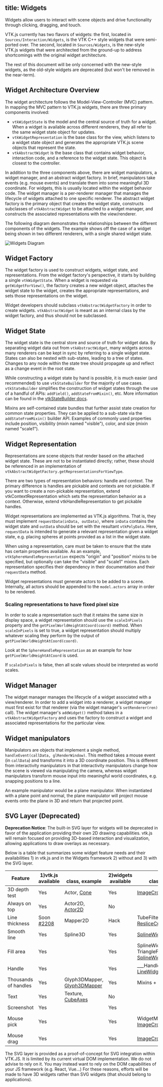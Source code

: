 title: Widgets
---

Widgets allow users to interact with scene objects and drive functionality
through clicking, dragging, and touch.

VTK.js currently has two flavors of widgets: the first, located in
`Sources/Interaction/Widgets`, is the VTK C++ style widgets that were
semi-ported over. The second, located in `Sources/Widgets`, is the new-style
VTK.js widgets that were architected from the ground-up to address shortcomings
with the original widget architecture.

The rest of this document will be only concerned with the new-style widgets, as
the old-style widgets are deprecated (but won't be removed in the near-term).

## Widget Architecture Overview

The widget architecture follows the Model-View-Controller (MVC) pattern. In
mapping the MVC pattern to VTK.js widgets, there are three primary components
involved:
- `vtkWidgetState` is the model and the central source of truth for a widget.
  When a widget is available across different renderers, they all refer to the
  same widget state object for updates.
- `vtkWidgetRepresentation` is the base class for the view, which listens to a
  widget state object and generates the appropriate VTK.js scene objects that
  represent the state.
- `vtkAbstractWidget` is the base class that contains widget behavior,
  interaction code, and a reference to the widget state. This object is closest
  to the controller.

In addition to the three components above, there are widget manipulators, a
widget manager, and an abstract widget factory. In brief, manipulators take
events (e.g. mouse events) and translate them into some meaningful 3D
coordinate. For widgets, this is usually located within the widget behavior
code. The widget manager is a per-renderer manager that manages the lifecycle
of widgets attached to one specific renderer. The abstract widget factory is
the primary object that creates the widget state, constructs subclasses of
`vtkAbstractWidget` to be attached to a widget manager, and constructs the
associated representations with the view/renderer.

The following diagram demonstrates the relationships between the different
components of the widgets. The example shows off the case of a widget being
shown in two different renderers, with a single shared widget state.

![Widgets Diagram][WidgetsDiagram]

## Widget Factory

The widget factory is used to construct widgets, widget state, and
representations. From the widget factory's perspective, it starts by building a
single `vtkWidgetState`. When a widget is requested via `getWidgetForView()`,
the factory creates a new widget object, attaches the widget state to the
widget, creates the appropriate representations, and sets those representations
on the widget.

Widget developers should subclass `vtkAbstractWidgetFactory` in order to create
widgets. `vtkAbstractWidget` is meant as an internal class by the widget
factory, and thus should not be subclassed.

## Widget State

The widget state is the central store and source of truth for widget data. By
separating widget data out from `vtkAbstractWidget`, many widgets across many
renderers can be kept in sync by referring to a single widget state. States can
also be nested with sub-states, leading to a tree of states. Changes to any
node within the state tree should propagate up and reflect as a change event in
the root state.

While constructing a widget state by hand is possible, it is much easier (and
recommended) to use `vtkStateBuilder` for the majority of use cases.
`vtkStateBuilder` simplifies the construction of widget states through the use
of a handful of APIs: `addField()`, `addStateFromMixin()`, etc. More
information can be found in the [vtkStateBuilder docs](../api/Widgets_Core_StateBuilder.html).

Mixins are self-contained state bundles that further assist state creation for
common state properties. They can be applied to a sub-state via the
`addStateFromMixin()` builder API. Examples of commonly used properties include
position, visibility (mixin named "visible"), color, and size (mixin named
"scale1").

## Widget Representation

Representations are scene objects that render based on the attached widget
state. These are not to be instantiated directly; rather, these should be
referenced in an implementation of
`vtkAbstractWidgetFactory.getRepresentationsForViewType`.

There are two types of representation behaviors: handle and context. The
primary difference is handles are pickable and contexts are not pickable. If
you want to create a non-pickable representation, extend
vtkContextRepresentation which sets the representation behavior as a context.
Otherwise, extend vtkHandleRepresentation to get pickable handles.

Widget representations are implemented as VTK.js algorithms. That is, they must
implement `requestData(inData, outData)`, where `inData` contains the widget
state and `outData` should be set with the resultant `vtkPolyData`. Here,
`requestData` is intended to generate a relevant representation given a widget
state, e.g. placing spheres at points provided as a list in the widget state.

When using a representation, care must be taken to ensure that the state has
certain properties available. As an example, `vtkSphereHandleRepresentation`
expects "origin" and "position" mixins to be specified, but optionally can take
the "visible" and "scale1" mixins. Each representation specifies their
dependency in their documentation and their `requestData` method.

Widget representations must generate actors to be added to a scene. Internally,
all actors should be appended to the `model.actors` array in order to be
rendered.

### Scaling representations to have fixed pixel size

In order to scale a representation such that it retains the same size in
display space, a widget representation should use the `scaleInPixels` property
and the `getPixelWorldHeightAtCoord(coord)` method. When `scaleInPixels` is set
to true, a widget representation should multiply whatever scaling they perform
by the output of `getPixelWorldHeightAtCoord(coord)`.

Look at the `SphereHandleRepresentation` as an example for how
`getPixelWorldHeightAtCoord` is used.

If `scaleInPixels` is false, then all scale values should be interpreted as
world scales.

## Widget Manager

The widget manager manages the lifecycle of a widget associated with a
view/renderer. In order to add a widget into a renderer, a widget manager must
first exist for that renderer (via the widget manager's `setRenderer(ren)`
call). The widget manager's `addWidget()` method takes in a
`vtkAbstractWidgetFactory` and uses the factory to construct a widget and
associated representations for the particular view.

## Widget manipulators

Manipulators are objects that implement a single method, `handleEvent(callData,
glRenderWindow)`. This method takes a mouse event (in `callData`) and
transforms it into a 3D coordinate position. This is different from
interactivity manipulators in that interactivity manipulators change how the
scene is viewed via manipulating the camera, whereas widget manipulators
transform mouse input into meaningful world coordinates, e.g. snapping
positions to a line.

An example manipulator would be a plane manipulator. When instantiated with a
plane point and normal, the plane manipulator will project mouse events onto the
plane in 3D and return that projected point.

## SVG Layer (Deprecated)

**Deprecation Notice**: The built-in SVG layer for widgets will be deprecated in favor of the application providing their own 2D drawing capabilities. vtk.js will remain focused on providing 3D-based interaction and visualization, allowing applications to draw overlays as necessary.

Below is a table that summarizes some widget feature needs and their availabilities 1) in vtk.js and in the Widgets framework 2) without and 3) with the SVG layer.

|     Feature     | 1)vtk.js<br/>available | <br/>class, example | 2)widgets<br/>available | <br/>class, example | 3)SVG<br/>available | <br/>class, example |
|-----------------|------------------------|---------------------|-------------------------|---------------------|---------------------|---------------------|
| 3D depth test   | Yes | Actor, [Cone](https://kitware.github.io/vtk-js/examples/Cone.html) | Yes        | [ImageCroppingWidget](https://kitware.github.io/vtk-js/examples/ImageCroppingWidget.html)  | Never |   |
| Always on top   | Yes | Actor2D, [Actor2D](https://kitware.github.io/vtk-js/examples/Actor2D.html) | No |   | Yes | [PolyLineWidget](https://kitware.github.io/vtk-js/examples/PolyLineWidget.html)
| Line thickness  | Soon [#2208](https://github.com/Kitware/vtk-js/pull/2208) | Mapper2D | Hack | TubeFilter, [ResliceCursorWidget](https://kitware.github.io/vtk-js/examples/ResliceCursorWidget.html) |Yes
| Smooth line     | Yes | Spline3D | Yes | [SplineWidget](https://kitware.github.io/vtk-js/examples/PolyLineWidget.html) | Yes |
| Fill area       | Yes |   | Yes | SplineWidget + TriangleFilter, [SplineWidget](https://kitware.github.io/vtk-js/examples/PolyLineWidget.html) | Yes |
| Handle          | Yes |   | Yes | ___HandleRepresentation, [LineWidget](https://kitware.github.io/vtk-js/examples/LineWidget.html) | Yes |
| Thousands of handles | Yes | Glyph3DMapper, [Glyph3DMapper](https://kitware.github.io/vtk-js/examples/Glyph3DMapper.html) | Yes | Mixins + GlyphMapper | Never |
| Text            | Yes | Texture, [CubeAxes](https://kitware.github.io/vtk-js/examples/CubeAxes.html) | No |  | Yes | [LineWidget](https://kitware.github.io/vtk-js/examples/LineWidget.html)
| Screenshot      | Yes |   | Yes |   | No |
| Mouse pick      | Yes |   | Yes | WidgetManager, [ImageCroppingWidget](https://kitware.github.io/vtk-js/examples/ImageCroppingWidget.html) | Yes | [LineWidget](https://kitware.github.io/vtk-js/examples/LineWidget.html) (text handle is pickable)
| Mouse drag      | Yes |   | Yes | [ImageCroppingWidget](https://kitware.github.io/vtk-js/examples/ImageCroppingWidget.html)  | No |

The SVG layer is provided as a proof-of-concept for SVG integration within VTK.JS.
It is limited by its current virtual DOM implementation. We do not advise to rely on it.
You may instead want to rely on the DOM capabilities of your JS framework (e.g. React, Vue...)
For these reasons, efforts will be made to have 3D widgets rather than SVG widgets (that should belong to applications).

[WidgetsDiagram]: ./gallery/widgets_diagram.png

